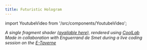 ```yaml
---
title: Futuristic Hologram
---
```

import YoutubeVideo from '/src/components/YoutubeVideo';

<YoutubeVideo url="https://www.youtube.com/embed/A_lApwgY1qk"/>

*A single fragment shader ([available here](https://pastebin.com/Pr2psThD)), rendered using [CoolLab](https://coollibs.github.io/home/docs/lab/)*<br/>
*Made in collaboration with Enguerrand de Smet during a live coding session on the [E-Taverne](https://www.facebook.com/LaETaverne)*